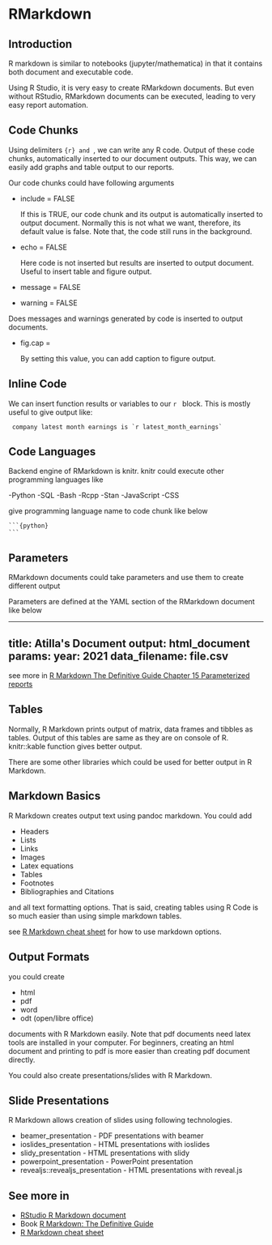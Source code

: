 # RMarkdown


## Introduction

R markdown is similar to notebooks (jupyter/mathematica) in that it contains both document and executable code.

Using R Studio, it is very easy to create RMarkdown documents.
But even without RStudio, RMarkdown documents can be executed, leading to very easy report automation.


## Code Chunks
Using delimiters ```{r} and ```, we can write any R code.
Output of these code chunks, automatically inserted to our document outputs.
This way, we can easily add graphs and table output to our reports.

Our code chunks could have following arguments

- include = FALSE 

	If this is TRUE, our code chunk and its output is automatically inserted to output document. Normally this is not what we want, therefore, its default value is false. Note that, the code still runs in the background.

- echo = FALSE 

	Here code is not inserted but results are inserted to output document. Useful to insert table and figure output.

- message = FALSE
- warning = FALSE

Does messages and warnings generated by code is inserted to output documents.

- fig.cap = 

	By setting this value, you can add caption to figure output.




## Inline Code

We can insert function results or variables to our `r ` block.
This is mostly useful to give output like:

	 company latest month earnings is `r latest_month_earnings`


## Code Languages

Backend engine of RMarkdown is knitr. 
knitr could execute other programming languages like


-Python
-SQL
-Bash
-Rcpp
-Stan
-JavaScript
-CSS

give programming language name to code chunk like below

	```{python}
	```

## Parameters


RMarkdown documents could take parameters and use them to create different output

Parameters are defined at the YAML section of the RMarkdown document like below

---
title: Atilla's Document
output: html_document
params:
  year: 2021
  data_filename: file.csv
---

see more in [R Markdown The Definitive Guide Chapter 15 Parameterized reports](https://bookdown.org/yihui/rmarkdown/parameterized-reports.html)

## Tables

Normally, R Markdown prints output of matrix, data frames and tibbles as tables.
Output of this tables are same as they are on console of R.
knitr::kable function gives better output.

There are some other libraries which could be used for better output in R Markdown.


## Markdown Basics

R Markdown creates output text using pandoc markdown.
You could add 

- Headers
- Lists
- Links
- Images
- Latex equations
- Tables
- Footnotes
- Bibliographies and Citations

and all text formatting options.
That is said, creating tables using R Code is so much easier than using simple markdown tables.

see [R Markdown cheat sheet](https://rmarkdown.rstudio.com/lesson-15.html) for how to use markdown options.

## Output Formats

you could create 

- html
- pdf
- word
- odt (open/libre office)

documents with R Markdown easily.
Note that pdf documents need latex tools are installed in your computer.
For beginners, creating an html document and printing to pdf is more easier than creating pdf document directly.

You could also create presentations/slides with R Markdown.



## Slide Presentations
R Markdown allows creation of slides using following technologies.


- beamer_presentation - PDF presentations with beamer
- ioslides_presentation - HTML presentations with ioslides
- slidy_presentation - HTML presentations with slidy
- powerpoint_presentation - PowerPoint presentation
- revealjs::revealjs_presentation - HTML presentations with reveal.js

## See more in 

- [RStudio R Markdown document](https://rmarkdown.rstudio.com/lesson-1.html)
- Book [R Markdown: The Definitive Guide](https://bookdown.org/yihui/rmarkdown/)
- [R Markdown cheat sheet](https://rmarkdown.rstudio.com/lesson-15.html)


